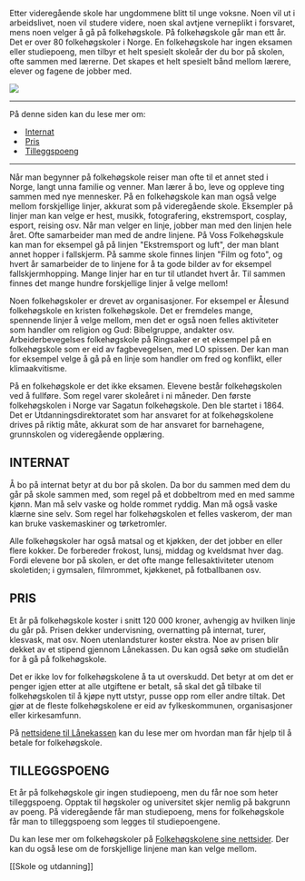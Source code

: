 Etter videregående skole har ungdommene blitt til unge voksne. Noen vil ut i arbeidslivet, noen vil studere videre, noen skal avtjene verneplikt i forsvaret, mens noen velger å gå på folkehøgskole. På folkehøgskole går man ett år. Det er over 80 folkehøgskoler i Norge. En folkehøgskole har ingen eksamen eller studiepoeng, men tilbyr et helt spesielt skoleår der du bor på skolen, ofte sammen med lærerne. Det skapes et helt spesielt bånd mellom lærere, elever og fagene de jobber med.

![](https://cdn.kursoria.no/pensum/elements/pensum-for-samfunnskunnskapsproven-_dcfvgb.jpg)

---

På denne siden kan du lese mer om:

-    [Internat](https://app.norskkunnskap.no/pensum/rtehtr/q8dkf5/dcfvgb#internat)
-    [Pris](https://app.norskkunnskap.no/pensum/rtehtr/q8dkf5/dcfvgb#pris)
-    [Tilleggspoeng](https://app.norskkunnskap.no/pensum/rtehtr/q8dkf5/dcfvgb#tilleggspoeng)

---

Når man begynner på folkehøgskole reiser man ofte til et annet sted i Norge, langt unna familie og venner. Man lærer å bo, leve og oppleve ting sammen med nye mennesker. På en folkehøgskole kan man også velge mellom forskjellige linjer, akkurat som på videregående skole. Eksempler på linjer man kan velge er hest, musikk, fotografering, ekstremsport, cosplay, esport, reising osv. Når man velger en linje, jobber man med den linjen hele året. Ofte samarbeider man med de andre linjene. På Voss Folkehøgskule kan man for eksempel gå på linjen "Ekstremsport og luft", der man blant annet hopper i fallskjerm. På samme skole finnes linjen "Film og foto", og hvert år samarbeider de to linjene for å ta gode bilder av for eksempel fallskjermhopping. Mange linjer har en tur til utlandet hvert år. Til sammen finnes det mange hundre forskjellige linjer å velge mellom!

Noen folkehøgskoler er drevet av organisasjoner. For eksempel er Ålesund folkehøgskole en kristen folkehøgskole. Det er fremdeles mange, spennende linjer å velge mellom, men det er også noen felles aktiviteter som handler om religion og Gud: Bibelgruppe, andakter osv. Arbeiderbevegelses folkehøgskole på Ringsaker er et eksempel på en folkehøgskole som er eid av fagbevegelsen, med LO spissen. Der kan man for eksempel velge å gå på en linje som handler om fred og konflikt, eller klimaakvitisme. 

På en folkehøgskole er det ikke eksamen. Elevene består folkehøgskolen ved å fullføre. Som regel varer skoleåret i ni måneder. Den første folkehøgskolen i Norge var Sagatun folkehøgskole. Den ble startet i 1864. Det er Utdanningsdirektoratet som har ansvaret for at folkehøgskolene drives på riktig måte, akkurat som de har ansvaret for barnehagene, grunnskolen og videregående opplæring.

## INTERNAT

Å bo på internat betyr at du bor på skolen. Da bor du sammen med dem du går på skole sammen med, som regel på et dobbeltrom med en med samme kjønn. Man må selv vaske og holde rommet ryddig. Man må også vaske klærne sine selv. Som regel har folkehøgskolen et felles vaskerom, der man kan bruke vaskemaskiner og tørketromler.

Alle folkehøgskoler har også matsal og et kjøkken, der det jobber en eller flere kokker. De forbereder frokost, lunsj, middag og kveldsmat hver dag. Fordi elevene bor på skolen, er det ofte mange fellesaktiviteter utenom skoletiden; i gymsalen, filmrommet, kjøkkenet, på fotballbanen osv. 

## PRIS

Et år på folkehøgskole koster i snitt 120 000 kroner, avhengig av hvilken linje du går på. Prisen dekker undervisning, overnatting på internat, turer, klesvask, mat osv. Noen utenlandsturer koster ekstra. Noe av prisen blir dekket av et stipend gjennom Lånekassen. Du kan også søke om studielån for å gå på folkehøgskole.

Det er ikke lov for folkehøgskolene å ta ut overskudd. Det betyr at om det er penger igjen etter at alle utgiftene er betalt, så skal det gå tilbake til folkehøgskolen til å kjøpe nytt utstyr, pusse opp rom eller andre tiltak. Det gjør at de fleste folkehøgskolene er eid av fylkeskommunen, organisasjoner eller kirkesamfunn.

På [nettsidene til Lånekassen](https://lanekassen.no/nb-NO/stipend-og-lan/norge/folkehogskole/) kan du lese mer om hvordan man får hjelp til å betale for folkehøgskole.

## TILLEGGSPOENG

Et år på folkehøgskole gir ingen studiepoeng, men du får noe som heter tilleggspoeng. Opptak til høgskoler og universitet skjer nemlig på bakgrunn av poeng. På videregående får man studiepoeng, mens for folkehøgskole får man to tilleggspoeng som legges til studiepoengene.

Du kan lese mer om folkehøgskoler på [Folkehøgskolene sine nettsider](https://www.folkehogskole.no/). Der kan du også lese om de forskjellige linjene man kan velge mellom.

[[Skole og utdanning]]
